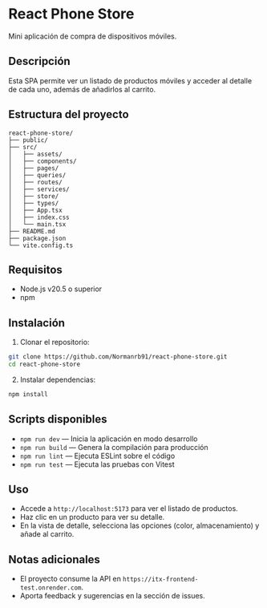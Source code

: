# React Phone Store

Mini aplicación de compra de dispositivos móviles.

## Descripción

Esta SPA permite ver un listado de productos móviles y acceder al detalle de cada uno, además de añadirlos al carrito.

## Estructura del proyecto

```plaintext
react-phone-store/
├── public/
├── src/
│   ├── assets/
│   ├── components/
│   ├── pages/
│   ├── queries/
│   ├── routes/
│   ├── services/
│   ├── store/
│   ├── types/
│   ├── App.tsx
│   ├── index.css
│   └── main.tsx
├── README.md
├── package.json
└── vite.config.ts
```

## Requisitos

- Node.js v20.5 o superior
- npm

## Instalación

1. Clonar el repositorio:

```bash
git clone https://github.com/Normanrb91/react-phone-store.git
cd react-phone-store
```

2. Instalar dependencias:

```bash
npm install
```

## Scripts disponibles

- `npm run dev` — Inicia la aplicación en modo desarrollo
- `npm run build` — Genera la compilación para producción
- `npm run lint` — Ejecuta ESLint sobre el código
- `npm run test` — Ejecuta las pruebas con Vitest

## Uso

- Accede a `http://localhost:5173` para ver el listado de productos.
- Haz clic en un producto para ver su detalle.
- En la vista de detalle, selecciona las opciones (color, almacenamiento) y añade al carrito.

## Notas adicionales

- El proyecto consume la API en `https://itx-frontend-test.onrender.com`.
- Aporta feedback y sugerencias en la sección de issues.
